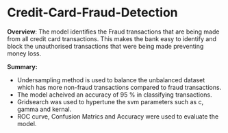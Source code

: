 # Credit-Card-Fraud-Detection

**Overview**: The model identifies the Fraud transactions that are being made from all credit card transactions. This makes the bank easy to identify and block the unauthorised transactions that were being made preventing money loss.

**Summary:**
* Undersampling method is used to balance the unbalanced dataset which has more non-fraud transactions compared to fraud transactions.
* The model acheived an accuracy of 95 % in classifying transactions.
* Gridsearch was used to hypertune the svm parameters such as c, gamma and kernal.
* ROC curve, Confusion Matrics and Accuracy were used to evaluate the model. 
